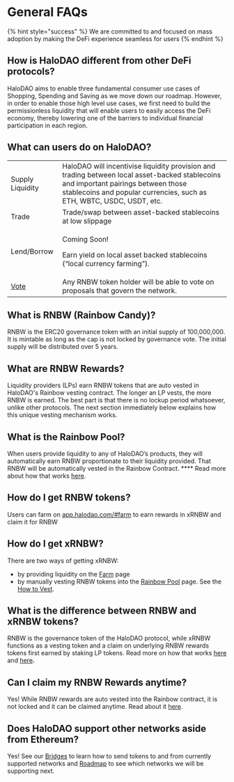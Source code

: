 # General FAQs



{% hint style="success" %}
We are committed to and focused on mass adoption by making the DeFi experience seamless for users
{% endhint %}

## How is HaloDAO different from other DeFi protocols?

HaloDAO aims to enable three fundamental consumer use cases of Shopping, Spending and Saving as we move down our roadmap. However, in order to enable those high level use cases, we first need to build the permissionless liquidity that will enable users to easily access the DeFi economy, thereby lowering one of the barriers to individual financial participation in each region.&#x20;

## What can users do on HaloDAO?

|                                       |                                                                                                                                                                                                              |
| ------------------------------------- | ------------------------------------------------------------------------------------------------------------------------------------------------------------------------------------------------------------ |
| Supply Liquidity                      | HaloDAO will incentivise liquidity provision and trading between local asset-backed stablecoins and important pairings between those stablecoins and popular currencies, such as ETH, WBTC, USDC, USDT, etc. |
| Trade                                 | Trade/swap between asset-backed stablecoins at low slippage                                                                                                                                                  |
| Lend/Borrow                           | <p>Coming Soon!</p><p>Earn yield on local asset backed stablecoins (“local currency farming”). </p>                                                                                                          |
| [Vote](../get-started/how-to-vote.md) | Any RNBW token holder will be able to vote on proposals that govern the network.                                                                                                                             |

## What is RNBW (Rainbow Candy)?

RNBW is the ERC20 governance token with an initial supply of 100,000,000. It is mintable as long as the cap is not locked by governance vote. The initial supply will be distributed over 5 years.

## What are RNBW Rewards?

Liquidity providers (LPs) earn RNBW tokens that are auto vested in HaloDAO's Rainbow vesting contract. The longer an LP vests, the more RNBW is earned. The best part is that there is no lockup period whatsoever, unlike other protocols. The next section immediately below explains how this unique vesting mechanism works.

## What is the Rainbow Pool?

When users provide liquidity to any of HaloDAO’s products, they will automatically earn RNBW proportionate to their liquidity provided. That RNBW will be automatically vested in the Rainbow Contract. **** Read more about how that works [here](../products/rainbow-pool/how-vesting-works.md).

## **How do I get RNBW tokens**?

Users can farm on [app.halodao.com/#farm](http://app.halodao.com/#farm) to earn rewards in xRNBW and claim it for RNBW

## **How do I get xRNBW**?

There are two ways of getting xRNBW:

* by providing liquidity on the [Farm](https://app.halodao.com/#/farm) page&#x20;
* by manually vesting RNBW tokens into the [Rainbow Pool](https://app.halodao.com/#/vesting) page. See the [How to Vest](../get-started/how-to-earn/how-to-vest-dessert-pool/).

## **What is the difference between RNBW and xRNBW tokens?**

RNBW is the governance token of the HaloDAO protocol, while xRNBW functions as a vesting token and a claim on underlying RNBW rewards tokens first earned by staking LP tokens. Read more on how that works [here](../get-started/how-to-earn/how-to-farm.md) and [here](../products/rainbow-pool/how-vesting-works.md)**.**

## Can I claim my RNBW Rewards anytime?

Yes! While RNBW rewards are auto vested into the Rainbow contract, it is not locked and it can be claimed anytime. Read about it [here](../get-started/how-to-earn/how-to-vest-dessert-pool/how-to-claim-harvest.md).

## Does HaloDAO support other networks aside from Ethereum?

Yes! See our [Bridges](https://docs.halodao.com/products/bridges) to learn how to send tokens to and from currently supported networks and [Roadmap](https://docs.halodao.com/roadmap/overview) to see which networks we will be supporting next.&#x20;

##



